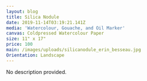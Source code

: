 ```yaml
---
layout: blog
title: Silica Nodule
date: 2019-11-14T03:19:21.141Z
media: 'Watercolour, Gouache, and Oil Marker'
canvas: Coldpressed Watercolour Paper
size: 11" x 17"
price: 100
main: /images/uploads/silicanodule_erin_besseau.jpg
Orientation: Landscape
---
```

No description provided.
